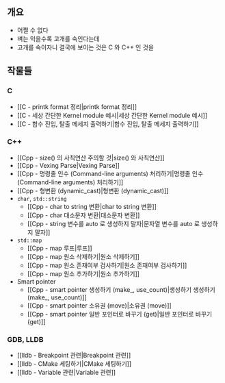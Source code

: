 ## 개요

- 어쩔 수 없다
- 벼는 익을수록 고개를 숙인다는데
- 고개를 숙이자니 결국에 보이는 것은 C 와 C++ 인 것을

## 작물들

### C

- [[C - printk format 정리|printk format 정리]]
- [[C - 세상 간단한 Kernel module 예시|세상 간단한 Kernel module 예시]]
- [[C - 함수 진입, 탈출 메세지 출력하기|함수 진입, 탈출 메세지 출력하기]]

### C++

- [[Cpp - size() 의 사칙연산 주의할 것|size() 와 사칙연산]]
- [[Cpp - Vexing Parse|Vexing Parse]]
- [[Cpp - 명령줄 인수 (Command-line arguments) 처리하기|명령줄 인수 (Command-line arguments) 처리하기]]
- [[Cpp - 형변환 (dynamic_cast)|형변환 (dynamic_cast)]]
- `char`, `std::string`
	- [[Cpp - char to string 변환|char to string 변환]]
	- [[Cpp - char 대소문자 변환|대소문자 변환]]
	- [[Cpp - string 변수를 auto 로 생성하지 말자|문자열 변수를 auto 로 생성하지 말자]]
- `std::map`
	- [[Cpp - map 루프|루프]]
	- [[Cpp - map 원소 삭제하기|원소 삭제하기]]
	- [[Cpp - map 원소 존재여부 검사하기|원소 존재여부 검사하기]]
	- [[Cpp - map 원소 추가하기|원소 추가하기]]
- Smart pointer
	- [[Cpp - smart pointer 생성하기 (make_, use_count)|생성하기 생성하기 (make_, use_count)]]
	- [[Cpp - smart pointer 소유권 (move)|소유권 (move)]]
	- [[Cpp - smart pointer 일반 포인터로 바꾸기 (get)|일반 포인터로 바꾸기 (get)]]

### GDB, LLDB

- [[lldb - Breakpoint 관련|Breakpoint 관련]]
- [[lldb - CMake 세팅하기|CMake 세팅하기]]
- [[lldb - Variable 관련|Variable 관련]]